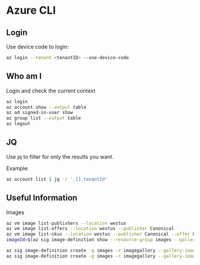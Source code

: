 # Azure CLI

## Login

Use device code to login:

```bash
az login --tenant <tenantID> --use-device-code
```

## Who am I

Login and check the current context

```bash
az login
az account show --output table
az ad signed-in-user show
az group list --output table
az logout
```

## JQ

Use jq to filter for only the results you want.

Example:

```bash
az account list | jq -r '.[].tenantId'
```

## Useful Information

Images

```bash
az vm image list-publishers --location westus
az vm image list-offers --location westus --publisher Canonical
az vm image list-skus --location westus --publisher Canonical --offer UbuntuServer
imageId=$(az sig image-definition show --resource-group images --gallery-name imagegallery --gallery-image-definition ubuntu_standard --query id --output tsv)

az sig image-definition create -g images -r imagegallery --gallery-image-definition MyImage --publisher Me --offer Ubuntu --sku 18.04 --os-type linux
az sig image-definition create -g images -r imagegallery --gallery-image-definition MyImage --publisher Me --offer Windows --sku mysku --os-type windows
```
